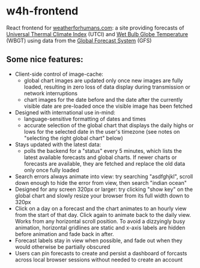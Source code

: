 # w4h-frontend
React frontend for [weatherforhumans.com](https://www.weatherforhumans.com): a site providing forecasts of [Universal Thermal Climate Index](https://utci.lobelia.earth/what-is-utci) (UTCI) and [Wet Bulb Globe Temperature](https://www.weather.gov/news/211009-WBGT) (WBGT) using data from the [Global Forecast System](https://www.ncei.noaa.gov/products/weather-climate-models/global-forecast) (GFS)

## Some nice features:
- Client-side control of image-cache: 
	 - global chart images are updated only once new images are fully loaded, resulting in zero loss of data display during transmission or network interruptions
	 - chart images for the date before and the date after the currently visible date are pre-loaded once the visible image has been fetched
- Designed with international use in-mind:
	- language-sensitive formatting of dates and times
	- accurate selection of the global chart that displays the daily highs or lows for the selected date in the user's timezone (see notes on "selecting the right global chart" below)
- Stays updated with the latest data:
	- polls the backend for a "status" every 5 minutes, which lists the latest available forecasts and global charts. If newer charts or forecasts are available, they are fetched and replace the old data only once fully loaded
 - Search errors always animate into view: try searching "asdfghjkl", scroll down enough to hide the error from view, then search "indian ocean"
 - Designed for any screen 320px or larger: try clicking "show key" on the global chart and slowly resize your browser from its full width down to 320px
 - Click on a day on a forecast and the chart animates to an hourly view from the start of that day. Click again to animate back to the daily view. Works from any horizontal scroll position. To avoid a dizzyingly busy animation, horizontal gridlines are static and x-axis labels are hidden before animation and fade back in after.
 - Forecast labels stay in view when possible, and fade out when they would otherwise be partially obscured
 - Users can pin forecasts to create and persist a dashboard of forcasts across local browser sessions without needed to create an account
